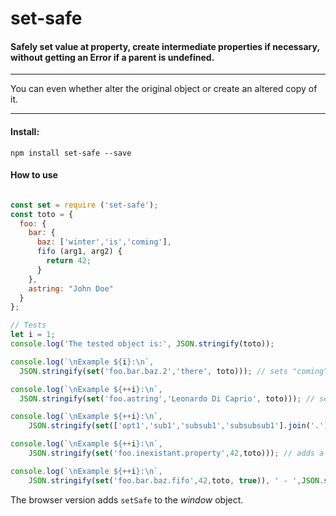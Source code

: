 # set-safe
#### Safely set value at property, create intermediate properties if necessary, without getting an Error if a parent is undefined.
***
You can even whether alter the original object or create an altered copy of it.
***
#### Install:
`npm install set-safe --save`

#### How to use
 ```JavaScript

 const set = require ('set-safe');
 const toto = {
   foo: {
     bar: {
       baz: ['winter','is','coming'],
       fifo (arg1, arg2) {
         return 42;
       }
     },
     astring: "John Doe"
   }
 };

 // Tests
 let i = 1;
 console.log('The tested object is:', JSON.stringify(toto));

 console.log(`\nExample ${i}:\n`,
   JSON.stringify(set('foo.bar.baz.2','there', toto))); // sets "coming" to "there"

 console.log(`\nExample ${++i}:\n`,
   JSON.stringify(set('foo.astring','Leonardo Di Caprio', toto))); // sets "astring" property

 console.log(`\nExample ${++i}:\n`,
     JSON.stringify(set(['opt1','sub1','subsub1','subsubsub1'].join('.'),'a value'))); // creates a new object with nested props

 console.log(`\nExample ${++i}:\n`,
     JSON.stringify(set('foo.inexistant.property',42,toto))); // adds a new property

 console.log(`\nExample ${++i}:\n`,
     JSON.stringify(set('foo.bar.baz.fifo',42,toto, true)), ' - ',JSON.stringify(toto)); // creates an altered copy of toto object
```
The browser version adds `setSafe` to the *window* object.
